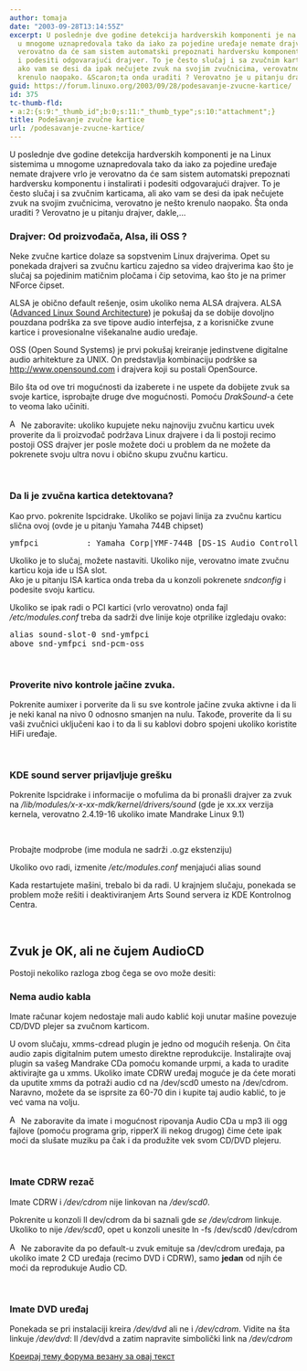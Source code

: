 ```yaml
---
author: tomaja
date: "2003-09-28T13:14:55Z"
excerpt: U poslednje dve godine detekcija hardverskih komponenti je na Linux sistemima
  u mnogome uznapredovala tako da iako za pojedine uređaje nemate drajvere vrlo je
  verovatno da će sam sistem automatski prepoznati hardversku komponentu i instalirati
  i podesiti odgovarajući drajver. To je često slučaj i sa zvučnim karticama, ali
  ako vam se desi da ipak nečujete zvuk na svojim zvučnicima, verovatno je ne&scaron;to
  krenulo naopako. &Scaron;ta onda uraditi ? Verovatno je u pitanju drajver, dakle,...
guid: https://forum.linuxo.org/2003/09/28/podesavanje-zvucne-kartice/
id: 375
tc-thumb-fld:
- a:2:{s:9:"_thumb_id";b:0;s:11:"_thumb_type";s:10:"attachment";}
title: Podešavanje zvučne kartice
url: /podesavanje-zvucne-kartice/
---
```

U poslednje dve godine detekcija hardverskih komponenti je na Linux sistemima u mnogome uznapredovala tako da iako za pojedine uređaje nemate drajvere vrlo je verovatno da će sam sistem automatski prepoznati hardversku komponentu i instalirati i podesiti odgovarajući drajver. To je često slučaj i sa zvučnim karticama, ali ako vam se desi da ipak nečujete zvuk na svojim zvučnicima, verovatno je ne&scaron;to krenulo naopako. &Scaron;ta onda uraditi ? Verovatno je u pitanju drajver, dakle,&#8230;<!--break-->

### Drajver: Od proizvođača, Alsa, ili OSS ?  


Neke zvučne kartice dolaze sa sopstvenim Linux drajverima. Opet su ponekada drajveri sa zvučnu karticu zajedno sa video drajverima kao &scaron;to je slučaj sa pojedinim matičnim pločama i čip setovima, kao &scaron;to je na primer NForce čipset. 

ALSA je obično default re&scaron;enje, osim ukoliko nema ALSA drajvera. ALSA (<a href="http://www.alsa-project.org/" target="_top">Advanced Linux Sound Architecture</a>) je poku&scaron;aj da se dobije dovoljno pouzdana podr&scaron;ka za sve tipove audio interfejsa, z a korisničke zvune kartice i provesionalne vi&scaron;ekanalne audio uređaje. 

OSS (Open Sound Systems) je prvi poku&scaron;aj kreiranje jedinstvene digitalne audio arhitekture za UNIX. On predstavlja kombinaciju podr&scaron;ke sa <a href="http://www.opensound.com" target="_top">http://www.opensound.com</a> i drajvera koji su postali OpenSource. 

Bilo &scaron;ta od ove tri mogućnosti da izaberete i ne uspete da dobijete zvuk sa svoje kartice, isprobajte druge dve mogućnosti. Pomoću  <span style="font-style: italic"></span><span style="background-image: none; background-repeat: repeat; background-attachment: scroll; background-position: 0% 50%; font-style: italic">DrakSound</span>-a ćete to veoma lako učiniti. 

<img src="http://mandrake.vmlinuz.ca/pub/TWiki/TWikiDocGraphics/warning.gif" border="0" alt="ALERT!" width="16" height="16" /> Ne zaboravite: ukoliko kupujete neku najnoviju zvučnu karticu uvek proverite da li proizvođač podržava Linux drajvere i da li postoji recimo postoji OSS drajver jer posle možete doći u problem da ne možete da pokrenete svoju ultra novu i obično skupu zvučnu karticu. 

&nbsp;

### Da li je zvučna kartica detektovana? 

Kao prvo. pokrenite lspcidrake. Ukoliko se pojavi linija za zvučnu karticu slična ovoj (ovde je u pitanju Yamaha 744B chipset) 

<pre>ymfpci          : Yamaha Corp|YMF-744B [DS-1S Audio Controller]</pre>

Ukoliko je to slučaj, možete nastaviti. Ukoliko nije, verovatno imate zvučnu karticu koja ide u ISA slot.  
Ako je u pitanju ISA kartica onda treba da u konzoli pokrenete <span style="font-style: italic">sndconfig</span> i podesite svoju karticu. 

Ukoliko se ipak radi o PCI kartici (vrlo verovatno) onda fajl _/etc/modules.conf_ treba da sadrži dve linije koje otprilike izgledaju ovako: 

<pre>alias sound-slot-0 snd-ymfpci<br />above snd-ymfpci snd-pcm-oss<br /></pre>

&nbsp;

### Proverite nivo kontrole jačine zvuka. 

Pokrenite aumixer i porverite da li su sve kontrole jačine zvuka aktivne i da li je neki kanal na nivo 0 odnosno smanjen na nulu. Takođe, proverite da li su va&scaron;i zvučnici uključeni kao i to da li su kablovi dobro spojeni ukoliko koristite HiFi uređaje. 

&nbsp;

### KDE sound server prijavljuje gre&scaron;ku 

Pokrenite lspcidrake i informacije o mofulima da bi prona&scaron;li drajver za zvuk na _/lib/modules/x-x-xx-mdk/kernel/drivers/sound_ (gde je xx.xx verzija kernela, verovatno 2.4.19-16 ukoliko imate Mandrake Linux 9.1) 

&nbsp;

Probajte modprobe (ime modula ne sadrži .o.gz ekstenziju) 

Ukoliko ovo radi, izmenite _/etc/modules.conf_ menjajući alias sound 

Kada restartujete ma&scaron;ini, trebalo bi da radi. U krajnjem slučaju, ponekada se problem može re&scaron;iti i deaktiviranjem Arts Sound servera iz KDE Kontrolnog Centra. 

&nbsp;

## Zvuk je OK, ali ne čujem AudioCD  


Postoji nekoliko razloga zbog čega se ovo može desiti: 

### Nema audio kabla 

Imate računar kojem nedostaje mali audo kablić koji unutar ma&scaron;ine povezuje CD/DVD plejer sa zvučnom karticom. 

U ovom slučaju, xmms-cdread plugin je jedno od mogućih re&scaron;enja. On čita audio zapis digitalnim putem umesto direktne reprodukcije. Instalirajte ovaj plugin sa va&scaron;eg Mandrake CDa pomoću komande urpmi, a kada to uradite aktivirajte ga u xmms. Ukoliko imate CDRW uređaj moguće je da ćete morati da uputite xmms da potraži audio cd na /dev/scd0 umesto na /dev/cdrom.  
Naravno, možete da se isprsite za 60-70 din i kupite taj audio kablić, to je već vama na volju. 

<img src="http://mandrake.vmlinuz.ca/pub/TWiki/TWikiDocGraphics/warning.gif" border="0" alt="ALERT!" width="16" height="16" /> Ne zaboravite da imate i mogućnost ripovanja Audio CDa u mp3 ili ogg fajlove (pomoću programa grip, ripperX ili nekog drugog) čime ćete ipak moći da slu&scaron;ate muziku pa čak i da produžite vek svom CD/DVD plejeru. 

&nbsp;

### Imate CDRW rezač 

Imate CDRW i _/dev/cdrom_ nije linkovan na _/dev/scd0_. 

Pokrenite u konzoli ll dev/cdrom da bi saznali gde _se /dev/cdrom_ linkuje. Ukoliko to nije _/dev/scd0_, opet u konzoli unesite ln -fs /dev/scd0 /dev/cdrom 

<img src="http://mandrake.vmlinuz.ca/pub/TWiki/TWikiDocGraphics/warning.gif" border="0" alt="ALERT!" width="16" height="16" /> Ne zaboravite da po default-u zvuk emituje sa /dev/cdrom uređaja, pa ukoliko imate 2 CD uređaja (recimo DVD i CDRW), samo **jedan** od njih će moći da reprodukuje Audio CD. 

&nbsp;

### Imate DVD uređaj 

Ponekada se pri instalaciji kreira _/dev/dvd_ ali ne i _/dev/cdrom_. Vidite na &scaron;ta linkuje _/dev/dvd_: ll /dev/dvd a zatim napravite simbolički link na _/dev/cdrom_

[Креирај тему форума везану за овај текст](https://linuxo.org/nova-tema-na-forumu/?se_pid=375)